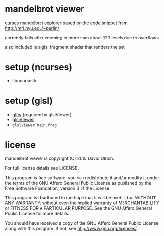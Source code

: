 # mandelbrot viewer

curses mandelbrot explorer based on the code snippet from http://mrl.nyu.edu/~perlin/

currently fails after zooming in more than about 120 levels due to overflows

also included is a glsl fragment shader that renders the set

# setup (ncurses)

* libncurses5

# setup (glsl)

* [glfw](https://github.com/glfw/glfw) (required by glslViewer)
* [glslViewer](https://github.com/patriciogonzalezvivo/glslViewer)
* `glslViewer main.frag`


# license

mandelbrot viewer is copyright (C) 2015  David Ulrich.

For full license details see LICENSE.

This program is free software: you can redistribute it and/or modify
it under the terms of the GNU Affero General Public License as published
by the Free Software Foundation, version 3 of the License.

This program is distributed in the hope that it will be useful,
but WITHOUT ANY WARRANTY; without even the implied warranty of
MERCHANTABILITY or FITNESS FOR A PARTICULAR PURPOSE.  See the
GNU Affero General Public License for more details.

You should have received a copy of the GNU Affero General Public License
along with this program.  If not, see <http://www.gnu.org/licenses/>.
